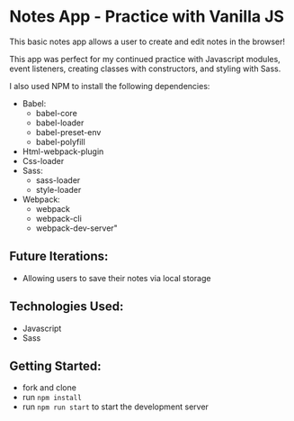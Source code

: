 # Notes App - Practice with Vanilla JS

This basic notes app allows a user to create and edit notes in the browser!

This app was perfect for my continued practice with Javascript modules, event listeners, creating classes with constructors, and styling with Sass.

I also used NPM to install the following dependencies:
- Babel:
  - babel-core
  - babel-loader
  - babel-preset-env
  - babel-polyfill
- Html-webpack-plugin
- Css-loader
- Sass:
  - sass-loader
  - style-loader
- Webpack:
  - webpack
  - webpack-cli
  - webpack-dev-server"

## Future Iterations:
- Allowing users to save their notes via local storage

## Technologies Used:
- Javascript
- Sass

## Getting Started:
- fork and clone
- run `npm install`
- run `npm run start` to start the development server
